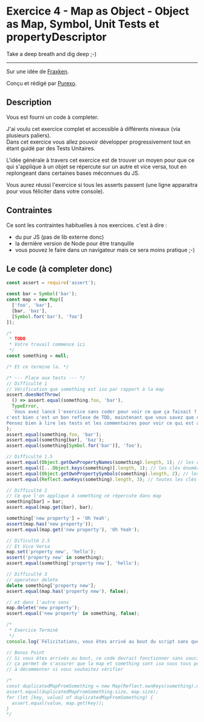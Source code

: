 # Exercice 4 - Map as Object - Object as Map, Symbol, Unit Tests et propertyDescriptor

Take a deep breath and dig deep ;-)

------------

Sur une idée de [Fraxken](https://github.com/fraxken).

Conçu et rédigé par [Purexo](https://github.com/Purexo).

## Description
Vous est fourni un code à completer.

J'ai voulu cet exercice complet et accessible à différents niveaux (via plusieurs paliers).  
Dans cet exercice vous allez pouvoir développer progressivement tout en étant guidé par des Tests Unitaires.

L'idée générale à travers cet exercice est de trouver un moyen pour que ce qui s'applique à un objet se répercute sur un autre et vice versa, tout en replongeant dans certaines bases méconnues du JS.

Vous aurez réussi l'exercice si tous les asserts passent (une ligne apparaitra pour vous féliciter dans votre console).

## Contraintes
Ce sont les contraintes habituelles à nos exercices. c'est à dire :

- du pur JS (pas de lib externe donc)
- la dernière version de Node pour être tranquille
- vous pouvez le faire dans un navigateur mais ce sera moins pratique ;-)

## Le code (à completer donc)

```js
const assert = require('assert');

const bar = Symbol('bar');
const map = new Map([
  ['foo', 'bar'],
  [bar, 'baz'],
  [Symbol.for('bar'), 'foo']
]);

/*
 * TODO
 * Votre travail commence ici
 */
const something = null;

/* Et ce termine la. */

/* --- Place aux tests --- */
// Difficulté 1
// Vérification que something est iso par rapport à la map
assert.doesNotThrow(
  () => assert.equal(something.foo, 'bar'),
  TypeError,
  `Vous avez lancé l'exercice sans coder pour voir ce que ça faisait ?
c'est bien c'est un bon reflexe de TDD, maintenant que vous savez que ça ne fonctionne pas, vous pouvez réfléchir à une solution.
Pensez bien à lire les tests et les commentaires pour voir ce qui est attendu ;-)`
);
assert.equal(something.foo, 'bar');
assert.equal(something[bar], 'baz');
assert.equal(something[Symbol.for('bar')], 'foo');

// Difficulté 1.5
assert.equal(Object.getOwnPropertyNames(something).length, 1); // les clés en string
assert.equal([...Object.keys(something)].length, 1); // les clés énumérables en string
assert.equal(Object.getOwnPropertySymbols(something).length, 2); // les clés en Symbol
assert.equal(Reflect.ownKeys(something).length, 3); // toutes les clés

// Difficulté 2
// Ce que l'on applique à something ce répercute dans map
something[bar] = bar;
assert.equal(map.get(bar), bar);

something['new property'] = 'Oh Yeah';
assert(map.has('new property'));
assert.equal(map.get('new property'), 'Oh Yeah');

// Dificulté 2.5
// Et Vice Versa
map.set('property new', 'hello');
assert('property new' in something);
assert.equal(something['property new'], 'hello');

// Difficulté 3
// operateur delete
delete something['property new'];
assert.equal(map.has('property new'), false);

// et dans l'autre sens
map.delete('new property');
assert.equal('new property' in something, false);

/*
 * Exercice Terminé
 */
console.log(`Félicitations, vous êtes arrivé au bout du script sans que les asserts ne lèvent d'exception`);

// Bonus Point
// Si vous êtes arrivés au bout, ce code devrait fonctionner sans souci
// ça permet de s'assurer que la map et something sont iso sous tous points de vues en termes de données stockées
// à décommenter si vous souhaitez vérifier

/*
const duplicatedMapFromSomething = new Map(Reflect.ownKeys(something).map((key => [key, something[key]])));
assert.equal(duplicatedMapFromSomething.size, map.size);
for (let [key, value] of duplicatedMapFromSomething) {
  assert.equal(value, map.get(key));
}
*/
```
